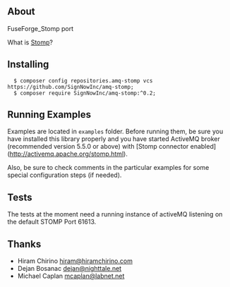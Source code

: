 ## About

FuseForge_Stomp port

What is [Stomp](https://stomp.github.io/)?

## Installing

```
  $ composer config repositories.amq-stomp vcs https://github.com/SignNowInc/amq-stomp;
  $ composer require SignNowInc/amq-stomp:^0.2;

```

## Running Examples

Examples are located in `examples` folder. Before running them, be sure you have installed this library properly and you have started ActiveMQ broker (recommended version 5.5.0 or above) with [Stomp connector enabled] (http://activemq.apache.org/stomp.html).

Also, be sure to check comments in the particular examples for some special configuration steps (if needed).

## Tests

The tests at the moment need a running instance of activeMQ listening on the
default STOMP Port 61613.

## Thanks

 * Hiram Chirino <hiram@hiramchirino.com>
 * Dejan Bosanac <dejan@nighttale.net> 
 * Michael Caplan <mcaplan@labnet.net>